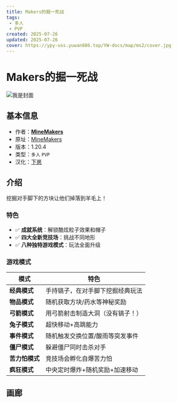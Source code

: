 ```yaml
---
title: Makers的掘一死战
tags: 
 - 多人
 - PVP
created: 2025-07-26
updated: 2025-07-26
cover: https://ypy-uss.yuwan886.top/YW-docs/map/ms2/cover.jpg
---
```


# Makers的掘一死战
![我是封面](https://ypy-uss.yuwan886.top/YW-docs/map/ms2/cover.jpg)
## 基本信息

- 作者：[**MineMakers**](https://minemakers.net)
- 原址：[MineMakers](https://minemakers.net/makers-spleef-2)
- 版本：1.20.4
- 类型：`多人` `PVP`
- 汉化：[下崽](https://pan.quark.cn/s/fffd27ff54e4)

## 介绍

挖掘对手脚下的方块让他们掉落到羊毛上！ 

### 特色

- ✅ **成就系统**：解锁酷炫粒子效果和帽子  
- ✅ **四大全新竞技场**：挑战不同地形  
- ✅ **八种独特游戏模式**：玩法全面升级  

### 游戏模式  

| 模式        | **特色**                                                                 |
|-------------|----------------------------------------------------------------------|
| **经典模式** | 手持镐子，在对手脚下挖掘经典玩法                                     |
| **物品模式** | 随机获取方块/药水等神秘奖励                                          |
| **弓箭模式** | 用弓箭射击制造大洞（没有镐子！）                                       |
| **兔子模式** | 超快移动+高跳能力                                                   |
| **事件模式** | 随机触发交换位置/酸雨等突发事件                                      |
| **僵尸模式** | 躲避僵尸同时击杀对手                               |
| **苦力怕模式** | 竞技场会孵化自爆苦力怕                                               |
| **疯狂模式** | 中央定时爆炸+随机奖励+加速移动                         |
 
## 画廊

<Gallery :images="[
  { src: 'https://ypy-uss.yuwan886.top/YW-docs/map/ms2/1.png' },
  { src: 'https://ypy-uss.yuwan886.top/YW-docs/map/ms2/2.png' },
  { src: 'https://ypy-uss.yuwan886.top/YW-docs/map/ms2/3.png' },
  { src: 'https://ypy-uss.yuwan886.top/YW-docs/map/ms2/4.png' },
  { src: 'https://ypy-uss.yuwan886.top/YW-docs/map/ms2/5.png' },
  { src: 'https://ypy-uss.yuwan886.top/YW-docs/map/ms2/6.png' },
  { src: 'https://ypy-uss.yuwan886.top/YW-docs/map/ms2/7.png' }
]" />